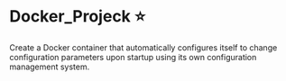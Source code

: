 # Docker_Projeck :star:
Create a Docker container that automatically configures itself to change configuration parameters upon startup using its own configuration management system.
